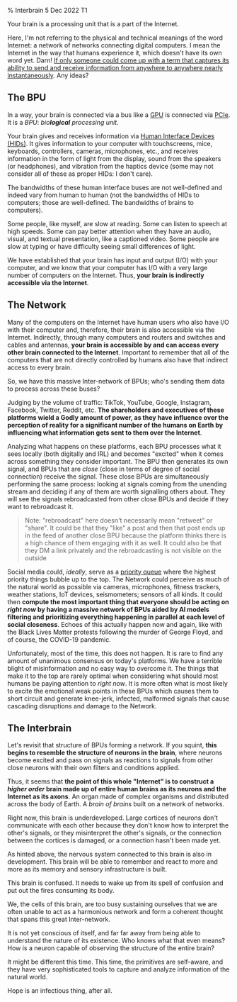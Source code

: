 % Interbrain
5 Dec 2022
T1

Your brain is a processing unit that is a part of the Internet.

Here, I'm not referring to the physical and technical meanings of the word Internet: a network of networks connecting digital computers. I mean the Internet in the way that humans experience it, which doesn't have its own word yet. Darn! [If only someone could come up with a term that captures its ability to send and receive information from anywhere to anywhere nearly instantaneously](https://benboyle.ca/the-case-for-the-teleportal). Any ideas?

## The BPU

In a way, your brain is connected via a bus like a [GPU](https://en.wikipedia.org/wiki/Graphics_processing_unit) is connected via [PCIe](https://en.wikipedia.org/wiki/PCI_Express). It is a *BPU*: *bio**logical** processing unit*.

Your brain gives and receives information via [Human Interface Devices (HIDs)](https://en.wikipedia.org/wiki/Human_interface_device). It gives information to your computer with touchscreens, mice, keyboards, controllers, cameras, microphones, etc., and receives information in the form of light from the display, sound from the speakers (or headphones), and vibration from the haptics device (some may not consider all of these as proper HIDs: I don't care).

The bandwidths of these human interface buses are not well-defined and indeed vary from human to human (not the bandwidths of HIDs to computers; those are well-defined. The bandwidths of brains to computers).

Some people, like myself, are slow at reading. Some can listen to speech at high speeds. Some can pay better attention when they have an audio, visual, and textual presentation, like a captioned video. Some people are slow at typing or have difficulty seeing small differences of light.

We have established that your brain has input and output (I/O) with your computer, and we know that your computer has I/O with a very large number of computers on the Internet. Thus, **your brain is indirectly accessible via the Internet**.

## The Network

Many of the computers on the Internet have human users who also have I/O with their computer and, therefore, their brain is also accessible via the Internet. Indirectly, through many computers and routers and switches and cables and antennas, **your brain is accessible by and can access every other brain connected to the Internet**. Important to remember that all of the computers that are not directly controlled by humans also have that indirect access to every brain.

So, we have this massive Inter-network of BPUs; who's sending them data to process across these buses?

Judging by the volume of traffic: TikTok, YouTube, Google, Instagram, Facebook, Twitter, Reddit, etc. **The shareholders and executives of these platforms wield a Godly amount of power, as they have influence over the perception of reality for a significant number of the humans on Earth by influencing what information gets sent to them over the Internet**.

Analyzing what happens on these platforms, each BPU processes what it sees locally (both digitally and IRL) and becomes "excited" when it comes across something they consider important. The BPU then generates its own signal, and BPUs that are *close* (close in terms of degree of social connection) receive the signal. These close BPUs are simultaneously performing the same process: looking at signals coming from the unending stream and deciding if any of them are worth signalling others about. They will see the signals rebroadcasted from other close BPUs and decide if they want to rebroadcast it.

> Note: "rebroadcast" here doesn't necessarily mean "retweet" or "share". It could be that they "like" a post and then that post ends up in the feed of another close BPU because the platform thinks there is a high chance of them engaging with it as well. It could also be that they DM a link privately and the rebroadcasting is not visible on the outside

Social media could, *ideally*, serve as a [priority queue](https://www.youtube.com/watch?v=t0Cq6tVNRBA) where the highest priority things bubble up to the top. The Network could perceive as much of the natural world as possible via cameras, microphones, fitness trackers, weather stations, IoT devices, seismometers; sensors of all kinds. It could then **compute the most important thing that everyone should be acting on *right now* by having a massive network of BPUs aided by AI models filtering and prioritizing everything happening in parallel at each level of social closeness**. Echoes of this actually happen now and again, like with the Black Lives Matter protests following the murder of George Floyd, and of course, the COVID-19 pandemic.

Unfortunately, most of the time, this does not happen. It is rare to find any amount of unanimous consensus on today's platforms. We have a terrible blight of misinformation and no easy way to overcome it. The things that make it to the top are rarely optimal when considering what should most humans be paying attention to *right now*. It is more often what is most likely to excite the emotional weak points in these BPUs which causes them to short circuit and generate knee-jerk, infected, malformed signals that cause cascading disruptions and damage to the Network.

## The Interbrain

Let's revisit that structure of BPUs forming a network. If you squint, **this begins to resemble the structure of neurons in the brain**, where neurons become excited and pass on signals as reactions to signals from other close neurons with their own filters and conditions applied.

Thus, it seems that **the point of this whole "Internet" is to construct a *higher order* brain made up of entire human brains as its neurons and the Internet as its axons**. An organ made of complex organisms and distributed across the body of Earth. A *brain of brains* built on a network of networks.

Right now, this brain is underdeveloped. Large cortices of neurons don't communicate with each other because they don't know how to interpret the other's signals, or they misinterpret the other's signals, or the connection between the cortices is damaged, or a connection hasn't been made yet.

As hinted above, the nervous system connected to this brain is also in development. This brain will be able to remember and react to more and more as its memory and sensory infrastructure is built.

This brain is confused. It needs to wake up from its spell of confusion and put out the fires consuming its body.

We, the cells of this brain, are too busy sustaining ourselves that we are often unable to act as a harmonious network and form a coherent thought that spans this great Inter-network.

It is not yet conscious of itself, and far far away from being able to understand the nature of its existence. Who knows what that even means? How is a neuron capable of observing the structure of the entire brain?

It might be different this time. This time, the primitives are self-aware, and they have very sophisticated tools to capture and analyze information of the natural world.

Hope is an infectious thing, after all.
